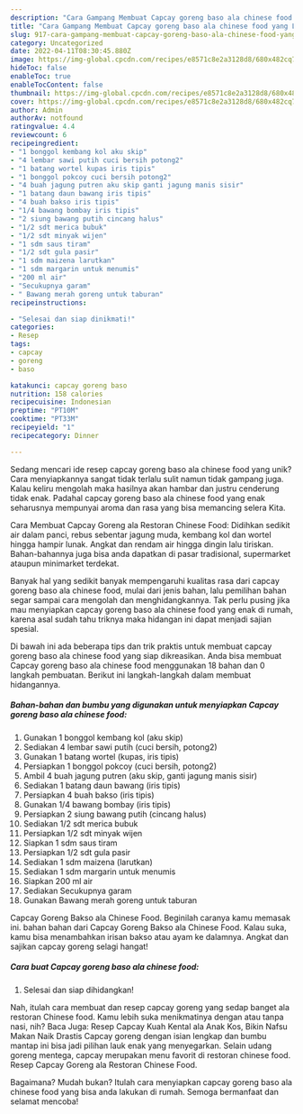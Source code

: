 ```yaml
---
description: "Cara Gampang Membuat Capcay goreng baso ala chinese food yang Lezat Sekali"
title: "Cara Gampang Membuat Capcay goreng baso ala chinese food yang Lezat Sekali"
slug: 917-cara-gampang-membuat-capcay-goreng-baso-ala-chinese-food-yang-lezat-sekali
category: Uncategorized
date: 2022-04-11T08:30:45.880Z
image: https://img-global.cpcdn.com/recipes/e8571c8e2a3128d8/680x482cq70/capcay-goreng-baso-ala-chinese-food-foto-resep-utama.jpg
hideToc: false
enableToc: true
enableTocContent: false
thumbnail: https://img-global.cpcdn.com/recipes/e8571c8e2a3128d8/680x482cq70/capcay-goreng-baso-ala-chinese-food-foto-resep-utama.jpg
cover: https://img-global.cpcdn.com/recipes/e8571c8e2a3128d8/680x482cq70/capcay-goreng-baso-ala-chinese-food-foto-resep-utama.jpg
author: Admin
authorAv: notfound
ratingvalue: 4.4
reviewcount: 6
recipeingredient:
- "1 bonggol kembang kol aku skip"
- "4 lembar sawi putih cuci bersih potong2"
- "1 batang wortel kupas iris tipis"
- "1 bonggol pokcoy cuci bersih potong2"
- "4 buah jagung putren aku skip ganti jagung manis sisir"
- "1 batang daun bawang iris tipis"
- "4 buah bakso iris tipis"
- "1/4 bawang bombay iris tipis"
- "2 siung bawang putih cincang halus"
- "1/2 sdt merica bubuk"
- "1/2 sdt minyak wijen"
- "1 sdm saus tiram"
- "1/2 sdt gula pasir"
- "1 sdm maizena larutkan"
- "1 sdm margarin untuk menumis"
- "200 ml air"
- "Secukupnya garam"
- " Bawang merah goreng untuk taburan"
recipeinstructions:

- "Selesai dan siap dinikmati!"
categories:
- Resep
tags:
- capcay
- goreng
- baso

katakunci: capcay goreng baso 
nutrition: 158 calories
recipecuisine: Indonesian
preptime: "PT10M"
cooktime: "PT33M"
recipeyield: "1"
recipecategory: Dinner

---
```





Sedang mencari ide resep capcay goreng baso ala chinese food yang unik? Cara menyiapkannya sangat tidak terlalu sulit namun tidak gampang juga. Kalau keliru mengolah maka hasilnya akan hambar dan justru cenderung tidak enak. Padahal capcay goreng baso ala chinese food yang enak seharusnya mempunyai aroma dan rasa yang bisa memancing selera Kita.





Cara Membuat Capcay Goreng ala Restoran Chinese Food: Didihkan sedikit air dalam panci, rebus sebentar jagung muda, kembang kol dan wortel hingga hampir lunak. Angkat dan rendam air hingga dingin lalu tiriskan. Bahan-bahannya juga bisa anda dapatkan di pasar tradisional, supermarket ataupun minimarket terdekat.

Banyak hal yang sedikit banyak mempengaruhi kualitas rasa dari capcay goreng baso ala chinese food, mulai dari jenis bahan, lalu pemilihan bahan segar sampai cara mengolah dan menghidangkannya. Tak perlu pusing jika mau menyiapkan capcay goreng baso ala chinese food yang enak di rumah, karena asal sudah tahu triknya maka hidangan ini dapat menjadi sajian spesial.






Di bawah ini ada beberapa tips dan trik praktis untuk membuat capcay goreng baso ala chinese food yang siap dikreasikan. Anda bisa membuat Capcay goreng baso ala chinese food menggunakan 18 bahan dan 0 langkah pembuatan. Berikut ini langkah-langkah dalam membuat hidangannya.

<!--inarticleads1-->

##### Bahan-bahan dan bumbu yang digunakan untuk menyiapkan Capcay goreng baso ala chinese food:

1. Gunakan 1 bonggol kembang kol (aku skip)
1. Sediakan 4 lembar sawi putih (cuci bersih, potong2)
1. Gunakan 1 batang wortel (kupas, iris tipis)
1. Persiapkan 1 bonggol pokcoy (cuci bersih, potong2)
1. Ambil 4 buah jagung putren (aku skip, ganti jagung manis sisir)
1. Sediakan 1 batang daun bawang (iris tipis)
1. Persiapkan 4 buah bakso (iris tipis)
1. Gunakan 1/4 bawang bombay (iris tipis)
1. Persiapkan 2 siung bawang putih (cincang halus)
1. Sediakan 1/2 sdt merica bubuk
1. Persiapkan 1/2 sdt minyak wijen
1. Siapkan 1 sdm saus tiram
1. Persiapkan 1/2 sdt gula pasir
1. Sediakan 1 sdm maizena (larutkan)
1. Sediakan 1 sdm margarin untuk menumis
1. Siapkan 200 ml air
1. Sediakan Secukupnya garam
1. Gunakan  Bawang merah goreng untuk taburan


Capcay Goreng Bakso ala Chinese Food. Beginilah caranya kamu memasak ini. bahan bahan dari Capcay Goreng Bakso ala Chinese Food. Kalau suka, kamu bisa menambahkan irisan bakso atau ayam ke dalamnya. Angkat dan sajikan capcay goreng selagi hangat! 

<!--inarticleads2-->

##### Cara buat Capcay goreng baso ala chinese food:


1. Selesai dan siap dihidangkan!

Nah, itulah cara membuat dan resep capcay goreng yang sedap banget ala restoran Chinese food. Kamu lebih suka menikmatinya dengan atau tanpa nasi, nih? Baca Juga: Resep Capcay Kuah Kental ala Anak Kos, Bikin Nafsu Makan Naik Drastis Capcay goreng dengan isian lengkap dan bumbu mantap ini bisa jadi pilihan lauk enak yang menyegarkan. Selain udang goreng mentega, capcay merupakan menu favorit di restoran chinese food. Resep Capcay Goreng ala Restoran Chinese Food. 

Bagaimana? Mudah bukan? Itulah cara menyiapkan capcay goreng baso ala chinese food yang bisa anda lakukan di rumah. Semoga bermanfaat dan selamat mencoba!
